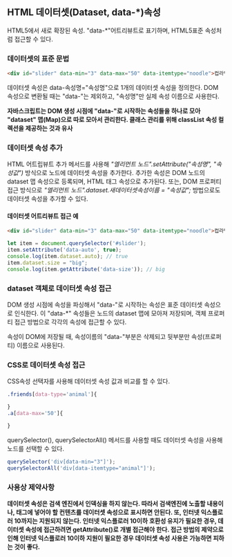 ## HTML 데이터셋(Dataset, data-*)속성

HTML5에서 새로 확장된 속성.
"data-*"어트리뷰트로 표기하며, HTML5표준 속성처럼 접근할 수 있다.

### 데이터셋의 표준 문법
```html
<div id="slider" data-min="3" data-max="50" data-itemtype="noodle">컵라면</div>
```
데이터셋 속성은 data-속성명="속성명"으로 1개의 데이터셋 속성을 정의한다. DOM 속성으로 변환될 때는 "data-"는 제외하고, "속성명"만 실제 속성 이름으로 사용한다. 

**자바스크립트는 DOM 생성 시점에 "data-"로 시작하는 속성들을 하나로 모아 "dataset" 맵(Map)으로 따로 모아서 관리한다. 클래스 관리를 위해 classList 속성 컬렉션을 제공하는 것과 유사**


### 데이터셋 속성 추가
HTML 어트립뷰트 추가 메서드를 사용해
*"엘리먼트 노드".setAttribute("속성명", "속성값")* 방식으로 노드에 데이터셋 속성을 추가한다. 추가한 속성은 DOM 노드의 dataset 맵 속성으로 등록되며, HTML 태그 속성으로 추가된다. 
또는, DOM 프로퍼티 접근 방식으로
*"엘리먼트 노드".dataset.새데이터셋속성이름 = "속성값";*
방법으로도 데이터셋 속성을 추가할 수 있다.

#### 데이터셋 어트리뷰트 접근 예
```html
<div id="slider" data-min="3" data-max="50" data-itemtype="noodle">컵라면</div>
```
```javascript
let item = document.querySelector('#slider');
item.setAttribute('data-auto', true);
console.log(item.dataset.auto); // true
item.dataset.size = "big";
console.log(item.getAttribute('data-size')); // big
```

### dataset 객체로 데이터셋 속성 접근
DOM 생성 시점에 속성을 파싱해서 "data-"로 시작하는 속성은 표준 데이터셋 속성으로 인식한다.
이 "data-*" 속성들은 노드의 dataset 맵에 모아져 저장되며, 객체 프로퍼티 접근 방법으로 각각의 속성에 접근할 수 있다.

속성이 DOM에 저장될 때, 속성이름의 "data-"부분은 삭제되고 뒷부분만 속성(프로퍼티) 이름으로 사용된다.



### CSS로 데이터셋 속성 접근
CSS속성 선택자를 사용해 데이터셋 속성 값과 비교를 할 수 있다.
```css
.friends[data-type='animal']{

}
.a[data-max='50']{

}
```
querySelector(), querySelectorAll() 메서드를 사용할 때도 데이터셋 속성을 사용해 노드를 선택할 수 있다.
```javascript
querySelector('div[data-min="3"]');
querySelectorAll('div[data-itemtype="animal"]');
```


### 사용상 제약사항
**데이터셋 속성은 검색 엔진에서 인덱싱을 하지 않는다. 따라서 검색엔진에 노출할 내용이나, 태그에 넣어야 할 컨텐츠를 데이터셋 속성으로 표시하면 안된다. 또, 인터넷 익스플로러 10까지는 지원되지 않는다. 인터넷 익스플로러 10이하 호환성 유지가 필요한 경우, 데이터셋 속성에 접근하려면 getAttribute()로 개별 접근해야 한다. 접근 방법의 제약으로 인해 인터넷 익스플로러 10이하 지원이 필요한 경우 데이터셋 속성 사용은 가능하면 피하는 것이 좋다.**
